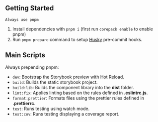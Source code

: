 ## Getting Started

`Always use pnpm`

1. Install dependencies with `pnpm i` (first run `corepack enable` to enable pnpm)
2. Run `pnpm prepare` command to setup [Husky](https://typicode.github.io/husky) pre-commit hooks.

## Main Scripts

Always prepending pnpm:

- `dev`: Bootstrap the Storybook preview with Hot Reload.
- `build`: Builds the static storybook project.
- `build:lib`: Builds the component library into the **dist** folder.
- `lint:fix`: Applies linting based on the rules defined in **.eslintrc.js**.
- `format:prettier`: Formats files using the prettier rules defined in **.prettierrc**.
- `test`: Runs testing using watch mode.
- `test:cov`: Runs testing displaying a coverage report.
